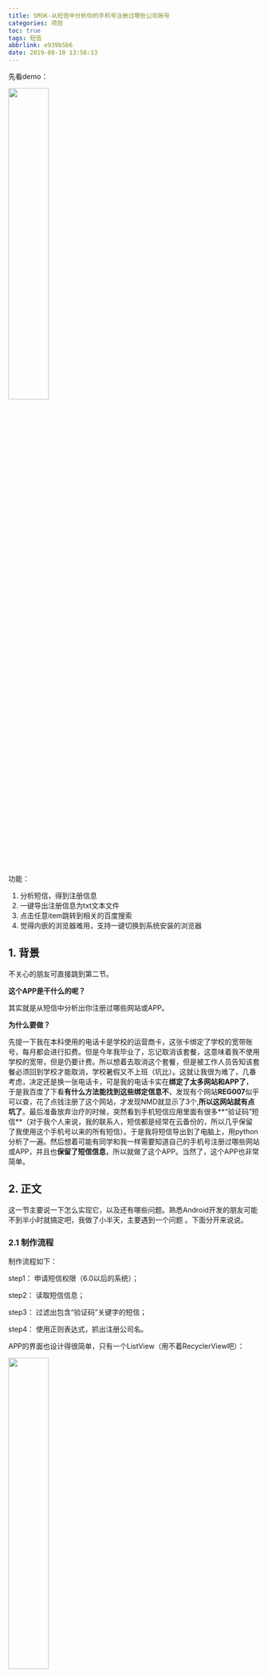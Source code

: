 ```yaml
---
title: SMSK-从短信中分析你的手机号注册过哪些公司账号
categories: 项目
toc: true
tags: 短信
abbrlink: e939b5b6
date: 2019-08-10 13:58:13
---
```


先看demo：

<img src="https://puui.qpic.cn/fans_admin/0/3_1409075683_1565409156141/0" width="40%">

功能：
1. 分析短信，得到注册信息
2. 一键导出注册信息为txt文本文件
3. 点击任意item跳转到相关的百度搜索
4. 觉得内嵌的浏览器难用，支持一键切换到系统安装的浏览器
<!-- more -->
## 1. 背景

不关心的朋友可直接跳到第二节。

**这个APP是干什么的呢？**

其实就是从短信中分析出你注册过哪些网站或APP。

**为什么要做？**

先提一下我在本科使用的电话卡是学校的运营商卡，这张卡绑定了学校的宽带账号，每月都会进行扣费。但是今年我毕业了，忘记取消该套餐，这意味着我不使用学校的宽带，但是仍要计费。所以想着去取消这个套餐，但是被工作人员告知该套餐必须回到学校才能取消，学校暑假又不上班（坑比）。这就让我很为难了，几番考虑，决定还是换一张电话卡，可是我的电话卡实在**绑定了太多网站和APP了**，于是我百度了下看**有什么方法能找到这些绑定信息不**，发现有个网站**REG007**似乎可以查，花了点钱注册了这个网站，才发现NMD就显示了3个,**所以这网站就有点坑了**。最后准备放弃治疗的时候，突然看到手机短信应用里面有很多**“验证码”短信**（对于我个人来说，我的联系人，短信都是经常在云备份的，所以几乎保留了我使用这个手机号以来的所有短信）。于是我将短信导出到了电脑上，用python分析了一遍。然后想着可能有同学和我一样需要知道自己的手机号注册过哪些网站或APP，并且也**保留了短信信息**，所以就做了这个APP。当然了，这个APP也非常简单。

## 2. 正文

这一节主要说一下怎么实现它，以及还有哪些问题。熟悉Android开发的朋友可能不到半小时就搞定吧，我做了小半天，主要遇到一个问题 。下面分开来说说。

### 2.1 制作流程

制作流程如下：

step1： 申请短信权限（6.0以后的系统）；

step2： 读取短信信息；

step3： 过滤出包含“验证码”关键字的短信；

step4： 使用正则表达式，抓出注册公司名。

APP的界面也设计得很简单，只有一个ListView（用不着RecyclerView吧）：

<img src="https://ae01.alicdn.com/kf/He33bee112f0f47fdbf3067366a74f9bf6.jpg"  width=40%>

### 2.2 问题

首先说说app已经做过的部分的问题：

1. 过滤包含”验证码“部分的短信，简单采用了String.contains("验证码")这类方法，是否会漏掉一些注册信息？

2. 正则表达式部分，根据我的观察，几乎所有公司发来的短信都会将其公司名包含在一个中括号之间。如[豆瓣网]或【腾讯云】。中括号有英文和中文的两种。于是我只抓取了这两种。正则表达式如下:

   ```java
   String pattern = "\[|【(.*?)\|]】";
   ```

   在python中，我使用的正则表达式如下:

   ```python
   pattern = r"[[【]](.*?)[]】]
   ```

   那是否有些公司不是这样呢？还有正则表达式其实有个漏洞那就是[腾讯云】。这种也会捕获，但是正规公司发过来的短信，不会有这种短信吧。

好，再来说说我花了很多时间的未做的部分：

首先这个APP我在是准备识别双卡的。因为我的手机就是双卡的，我想知道**卡一和卡二分别注册了哪些网站**，这一定程度上受了“华为手机助手”的诱导。我在“背景”中说过，我首先是用python分析的，从手机中将信息导入到电脑上，华为手机助手给我生成了一个csv文件。csv的header如下：

![](https://ae01.alicdn.com/kf/H1c8467db520248369e39e1a28f80376bH.jpg)

SIMCardID分了双卡的。所以我觉得既然可以识别双卡，那就**做成双卡识别**咯。谷歌了很久，查Android Api也查看了很久。首先是读取短信的cursor所用projection字段中没有相关字段信息，其次大多的博客也是探讨“如何用副卡来发送短信”的话题。如何识别“短信是属于那张卡的”之类的问题却少之又少。花了2,3个小时在查资料上，却无果。**我又去看了那个csv文件，发现它的识别居然是有错的！**之后我又想到，既然我用过云备份短信，那从云中恢复短信时它怎么知道每个短信是属于哪张卡的？万一我换过卡？又或者我将卡槽中的两张卡交换了位置呢？所以很显然这有问题。于是我又去查了自己手机中好几年前的短信（因为我这几年都换过手机了，所以肯定有从云备份中恢复的短信），发现只要是旧信息，都是**默认归属于主卡**的。

### 2.3 不完美的解决方案

文字略显多了，总之这个功能无法做到精确。但是也不是说不可以做，cursor的projection字段有一个serveice_center，这个是用来查短信中心的，我看了下，如果短信属于主卡，是有短信中心的信息的，而对于卡2，短信中心号码默认为0。当然了，因为要考虑我在2.2节中说过的问题，所以这只是一种“不完美的解决方案”。

开源地址：
https://github.com/ravenxrz/SMSK

APK下载地址：
https://github.com/ravenxrz/SMSK/releases/download/v0.2/smsk.apk
